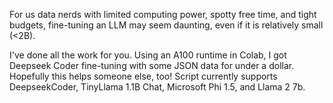 For us data nerds with limited computing power, spotty free time, and tight budgets, fine-tuning an LLM may seem daunting, even if it is relatively small (<2B).

I've done all the work for you. Using an A100 runtime in Colab, I got Deepseek Coder fine-tuning with some JSON data for under a dollar. Hopefully this helps someone else, too! Script currently supports DeepseekCoder, TinyLlama 1.1B Chat, Microsoft Phi 1.5, and Llama 2 7b.

